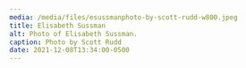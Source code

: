 ```yaml
---
media: /media/files/esussmanphoto-by-scott-rudd-w800.jpeg
title: Elisabeth Sussman
alt: Photo of Elisabeth Sussman.
caption: Photo by Scott Rudd
date: 2021-12-08T13:34:00-0500
---
```

